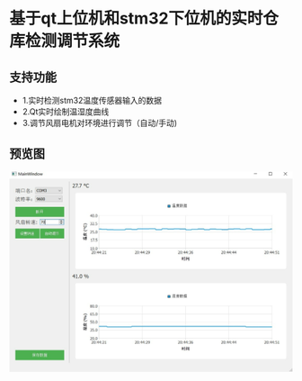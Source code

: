 # 基于qt上位机和stm32下位机的实时仓库检测调节系统
## 支持功能
- 1.实时检测stm32温度传感器输入的数据
- 2.Qt实时绘制温湿度曲线
- 3.调节风扇电机对环境进行调节（自动/手动)

## 预览图
![alt text](image.png)